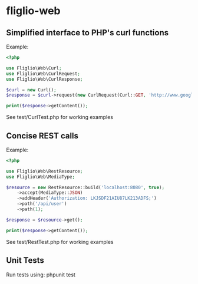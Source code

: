 # fliglio-web

Simplified interface to PHP's curl functions
--------------------------------------------
Example:
```php
<?php

use Fliglio\Web\Curl;
use Fliglio\Web\CurlRequest;
use Fliglio\Web\CurlResponse;

$curl = new Curl();
$response = $curl->request(new CurlRequest(Curl::GET, 'http://www.google.com'));

print($response->getContent());
```

See test/CurlTest.php for working examples

Concise REST calls
--------------------------------------------
Example:
```php
<?php

use Fliglio\Web\RestResource;
use Fliglio\Web\MediaType;

$resource = new RestResource::build('localhost:8080', true);
	->accept(MediaType::JSON)
	->addHeader('Authorization: LKJSDF21AIU87LK213ADFS;')
	->path('/api/user')
	->path(1);

$response = $resource->get();

print($response->getContent());
```

See test/RestTest.php for working examples

Unit Tests
----------
Run tests using:
	phpunit test
